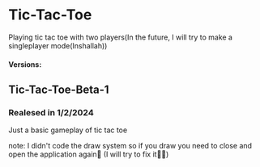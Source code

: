 # Tic-Tac-Toe
Playing tic tac toe with two players(In the future, I will try to make a singleplayer mode(Inshallah))

#### Versions:
## Tic-Tac-Toe-Beta-1
### Realesed in 1/2/2024 
 Just a basic gameplay of tic tac toe

note: I didn't code the draw system so if you draw you need to close and open the application again🙂 (I will try to fix it🙂🙂)
